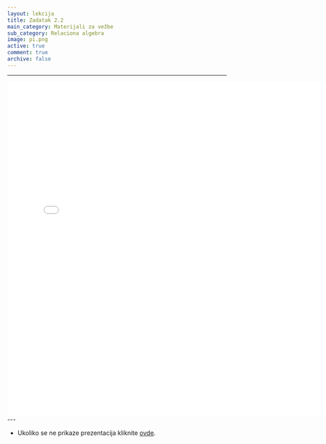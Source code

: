 ```yaml
---
layout: lekcija
title: Zadatak 2.2
main_category: Materijali za vežbe
sub_category: Relaciona algebra
image: pi.png
active: true
comment: true
archive: false
---
```

---
<embed src="/assets/bp1/bp1_vezbe2_zadatak_2.2_magnovenje.pdf" width="768" height="768">
---

* Ukoliko se ne prikaze prezentacija kliknite [ovde](/assets/bp1/bp1_vezbe2_zadatak_2.2_magnovenje.pdf).
